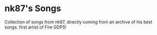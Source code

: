 # nk87's Songs

Collection of songs from nk87, directly coming from an archive of his best songs.
first artist of Fire GDPS!
